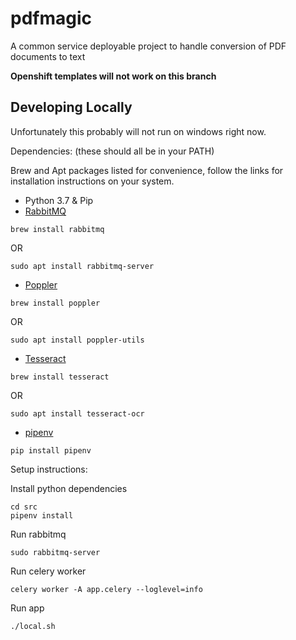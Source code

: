 # pdfmagic
A common service deployable project to handle conversion of PDF documents to text

**Openshift templates will not work on this branch**

## Developing Locally
Unfortunately this probably will not run on windows right now.

Dependencies:
(these should all be in your PATH)

Brew and Apt packages listed for convenience, follow the links for installation instructions on your system.

 - Python 3.7 & Pip
 - [RabbitMQ](https://www.rabbitmq.com/download.html) 
 
 `brew install rabbitmq`
 
 OR
 
 `sudo apt install rabbitmq-server`
 - [Poppler](https://poppler.freedesktop.org/)
 
 `brew install poppler`
 
 OR
 
 `sudo apt install poppler-utils`
 - [Tesseract](https://github.com/tesseract-ocr/tesseract)
 
 `brew install tesseract`
 
 OR
 
 `sudo apt install tesseract-ocr`
 - [pipenv](https://pipenv.readthedocs.io/en/latest/)
 
 `pip install pipenv`
 
Setup instructions:
 
Install python dependencies
    
    cd src
    pipenv install

Run rabbitmq

    sudo rabbitmq-server
    
Run celery worker

    celery worker -A app.celery --loglevel=info
    
Run app

    ./local.sh
